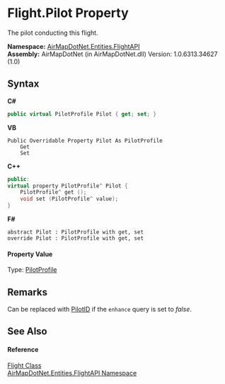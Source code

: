 # Flight.Pilot Property 
 

The pilot conducting this flight.

**Namespace:**&nbsp;<a href="a60d18d4-c6d0-7461-9b94-22e39530ec94">AirMapDotNet.Entities.FlightAPI</a><br />**Assembly:**&nbsp;AirMapDotNet (in AirMapDotNet.dll) Version: 1.0.6313.34627 (1.0)

## Syntax

**C#**<br />
``` C#
public virtual PilotProfile Pilot { get; set; }
```

**VB**<br />
``` VB
Public Overridable Property Pilot As PilotProfile
	Get
	Set
```

**C++**<br />
``` C++
public:
virtual property PilotProfile^ Pilot {
	PilotProfile^ get ();
	void set (PilotProfile^ value);
}
```

**F#**<br />
``` F#
abstract Pilot : PilotProfile with get, set
override Pilot : PilotProfile with get, set
```


#### Property Value
Type: <a href="e8860229-3730-f208-e6da-090af68e86a5">PilotProfile</a>

## Remarks
Can be replaced with <a href="c72920e8-0e04-277f-b7fa-706071eeedad">PilotID</a> if the `enhance` query is set to <i>false</i>.

## See Also


#### Reference
<a href="16017ca6-d6d5-98b0-eb53-d143094611b5">Flight Class</a><br /><a href="a60d18d4-c6d0-7461-9b94-22e39530ec94">AirMapDotNet.Entities.FlightAPI Namespace</a><br />